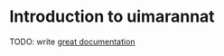 # Introduction to uimarannat

TODO: write [great documentation](http://jacobian.org/writing/what-to-write/)
